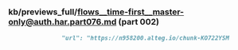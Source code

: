 ### kb/previews_full/flows__time-first__master-only@auth.har.part076.md (part 002)

```md
               "url": "https://n958200.alteg.io/chunk-KO722YSM
```

```
